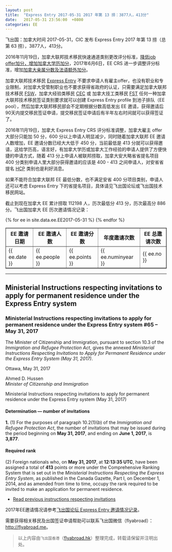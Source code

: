 ```yaml
---
layout: post
title:  "Express Entry 2017-05-31 2017 年第 13 捞：3877人，413分"
date:   2017-05-31 23:56:00  +0800
categories: EE
---
```


飞出国：加拿大时间 2017-05-31，CIC 发布 Express Entry 2017 年第 13 捞（总第 63 捞），3877人，413分。

2016年11月19日，加拿大联邦技术移民快速通道类别更改评分标准，[降低job offer加分，增加加拿大学历加分](http://bbs.fcgvisa.com/t/significant-changes-to-comprehensive-ranking-system-crs-for-express-entry-immigration-system/19886)，2017年6月6日，EE CRS 进一步调整评分标准，增加[加拿大亲属分数及法语额外加分](http://www.flyabroadnews.com/express-entry-comprehensive-ranking-system-crs-2017-flyabroad/)。

加拿大联邦技术移民 [Express Entry] 不要求申请人有雇主offer，也没有职业和专业限制，对加拿大受管制职业也不要求获得省政府的认证，只需要满足加拿大联邦技术移民 [FSW]，加拿大经验类移民 [CEC] 或 加拿大技工类移民 [FST] 任何一种加拿大联邦技术移民签证类别要求就可以创建 Express Entry profile 到池子排队（EE pool），然后加拿大联邦移民部会不定期根据分数高低发出 EE 邀请，获得邀请后90天内提交移民签证申请，提交移民签证申请后有半年左右时间就可以获得签证了。

2016年11月19日，加拿大 Express Entry CRS 评分标准调整，加拿大雇主 offer 大部分只能加 50 分，600 分以上申请人明显减少，同时随着加拿大联邦 EE 邀请人数增加，EE 邀请分数已经大大低于 450 分，当前最低是 413 分就可以获得邀请，这给学历高，语言好，有加拿大学历或加拿大工作经验的申请人提供了方便快捷的申请方式，随着 413 分上申请人被联邦捞取，加拿大安大略省省提名项目 400 分类别申请人里大部分获得邀请的应该是 400 - 413 之间申请人，对安省省提名 [HCP] 类别也是利好消息。

如果不能符合加拿大联邦 EE 最低分数，也不满足安省 400 分项目类别，申请人还可以考虑 Express Entry 下的省提名项目，具体请见飞出国论坛或飞出国技术移民网站。

截止到现在加拿大 EE 累计捞取 112198 人，历次最低分 413 分，历次最高分 886分。飞出国加拿大 EE 历次邀请情况记录：

<table border = "1" cellpadding="1" cellspacing="0">
  <tr>
    <th>EE 邀请日期</th>
    <th>EE 邀请人数</th>
    <th>EE 邀请分数</th>
    <th>年度邀请次数</th>
    <th>EE 总邀请次数</th>
  </tr>
{% for ee in site.data.ee.EE2017-05-31 %}
<tr>
<td> {{ ee.date }} </td>
<td> {{ ee.people }} </td>
<td> {{ ee.points }} </td>
<td> {{ ee.numinyear }} </td>
<td> {{ ee.no }} </td>
</tr>
{% endfor %}
</table>

------

## Ministerial Instructions respecting invitations to apply for permanent residence under the Express Entry system

### Ministerial Instructions respecting invitations to apply for permanent residence under the Express Entry system #65 – May&nbsp;31, 2017

The Minister of Citizenship and Immigration, pursuant to section&nbsp;10.3 of the _Immigration and Refugee Protection Act_, gives the annexed _Ministerial Instructions Respecting Invitations to Apply for Permanent Residence under the Express Entry System (May&nbsp;31, 2017)_.

Ottawa, May 31, 2017

Ahmed D. Hussen  
_Minister of Citizenship and Immigration_

Ministerial Instructions respecting invitations to apply for permanent residence under the Express Entry system (May&nbsp;31, 2017)

#### Determination — number of invitations

**1.** (1) For the purposes of paragraph 10.2(1)(_b_) of the _Immigration and Refugee Protection Act_, the number of invitations that may be issued during the period beginning on **May&nbsp;31, 2017**, and ending on **June&nbsp;1, 2017**, is **3,877**.

#### Required rank

(2) Foreign nationals who, on **May 31, 2017**, at **12:13:35 UTC**, have been assigned a total of **413** points or more under the Comprehensive Ranking System that is set out in the _Ministerial Instructions Respecting the Express Entry System_, as published in the Canada Gazette, Part&nbsp;I, on December&nbsp;1, 2014, and as amended from time to time, occupy the rank required to be invited to make an application for permanent residence.

- [Read previous instructions respecting invitations](/english/department/mi/ita.asp)
	
2017年EE邀请情况请参考<a href="http://bbs.fcgvisa.com/t/2017-express-entry-ita-ee/20819" target="_blank">飞出国论坛 Express Entry 邀请情况记录</a>。

需要获得相关移民及出国签证申请帮助可以联系飞出国微信（flyabroad）： <a href="http://flyabroad.me/contact" target="_blank">http://flyabroad.me</a>。

> 以上内容由`飞出国香港`（<a href="http://flyabroad.hk/" target="_blank">flyabroad.hk</a>）整理完成，转载请保留并注明出处。

[Express Entry]: http://flyabroad.io/ca/ee
[FSW]: http://flyabroad.io/ca/ee/fsw
[CEC]: http://flyabroad.io/ca/ee/cec
[FST]: http://flyabroad.io/ca/ee/fst
[Human Capital Category]: http://bbs.fcgvisa.com/t/oinp-human-capital/12184
[HCP]: http://bbs.fcgvisa.com/t/oinp-human-capital/12184

